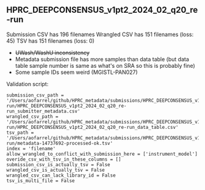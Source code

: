 ## HPRC_DEEPCONSENSUS_v1pt2_2024_02_q20_re-run

Submission CSV has 196 filenames
Wrangled CSV has 151 filenames (loss: 45)
TSV has 151 filenames (loss: 0)

* ~~UWash/WashU inconsistency~~
* Metadata submission file has more samples than data table (but data table sample number is same as what's on SRA so this is probably fine)
* Some sample IDs seem weird (MGISTL-PAN027)


Validation script:
```
submission_csv_path = '/Users/aofarrel/github/HPRC_metadata/submissions/HPRC_DEEPCONSENSUS_v1pt2_2024_02_q20_re-run/HPRC_DEEPCONSENSUS_v1pt2_2024_02_q20_re-run_submitter_metadata.csv'
wrangled_csv_path = '/Users/aofarrel/github/HPRC_metadata/submissions/HPRC_DEEPCONSENSUS_v1pt2_2024_02_q20_re-run/HPRC_DEEPCONSENSUS_v1pt2_2024_02_q20_re-run_data_table.csv'
tsv_path = '/Users/aofarrel/github/HPRC_metadata/submissions/HPRC_DEEPCONSENSUS_v1pt2_2024_02_q20_re-run/metadata-14737692-processed-ok.tsv'
index = 'filename'
allow_wrangled_to_conflict_with_submission_here = ['instrument_model']
overide_csv_with_tsv_in_these_columns = []
submission_csv_is_actually_tsv = False
wrangled_csv_is_actually_tsv = False
wrangled_csv_can_lack_library_id = False
tsv_is_multi_file = False
```